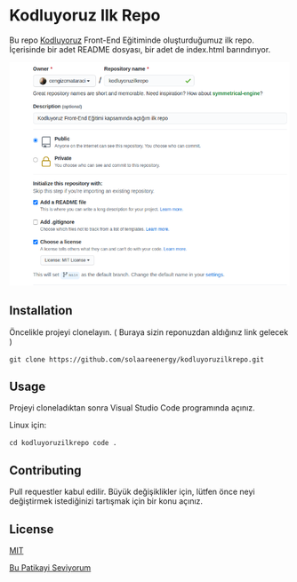 # Kodluyoruz Ilk Repo

Bu repo [Kodluyoruz](https://www.kodluyoruz.org) Front-End Eğitiminde oluşturduğumuz ilk repo. İçerisinde bir adet README dosyası, bir adet de index.html barındırıyor.

![](https://github.com/Kodluyoruz/taskforce/blob/main/git/odev1/figures/github.png)

## Installation

Öncelikle projeyi clonelayın. ( Buraya sizin reponuzdan aldığınız link gelecek )

`git clone https://github.com/solaareenergy/kodluyoruzilkrepo.git`

## Usage

Projeyi cloneladıktan sonra Visual Studio Code programında açınız.

Linux için:

```cd kodluyoruzilkrepo code .```

## Contributing

Pull requestler kabul edilir. Büyük değişiklikler için, lütfen önce neyi değiştirmek istediğinizi tartışmak için bir konu açınız.

## License

[MIT](https://choosealicense.com/licenses/mit/)

[Bu Patikayi Seviyorum](https://www.patika.dev/tr)